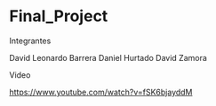 # Final_Project

Integrantes

David Leonardo Barrera
Daniel Hurtado
David Zamora


Video 

https://www.youtube.com/watch?v=fSK6bjayddM
